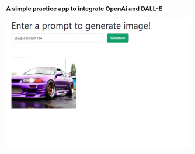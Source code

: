 ### A simple practice app to integrate OpenAi and DALL-E

<img src="./public/emaple.jpg" w="512px" h="auto">